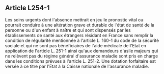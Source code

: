 ## Article L254-1

Les soins urgents dont l'absence mettrait en jeu le pronostic vital ou pourrait conduire à une altération grave
et durable de l'état de santé de la personne ou d'un enfant à naître et qui sont dispensés par les établissements
de santé aux étrangers résidant en France sans remplir la condition de régularité mentionnée à l'article
L. 160-1 du code de la sécurité sociale et qui ne sont pas bénéficiaires de l'aide médicale de l'Etat en
application de l'article L. 251-1 ainsi qu'aux demandeurs d'asile majeurs qui ne relèvent pas du régime
général d'assurance maladie sont pris en charge dans les conditions prévues à l'article L. 251-2. Une dotation
forfaitaire est versée à ce titre par l'Etat à la Caisse nationale de l'assurance maladie.

